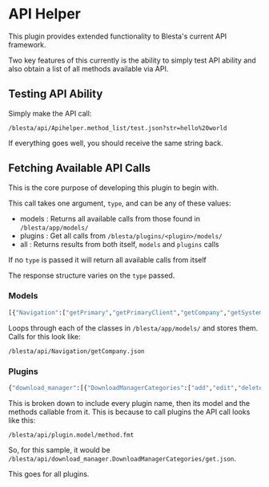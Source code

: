 API Helper
===========
This plugin provides extended functionality to Blesta's current API framework.

Two key features of this currently is the ability to simply test API ability and also obtain a list of all methods available via API.

Testing API Ability
--------------------

Simply make the API call:

```
/blesta/api/Apihelper.method_list/test.json?str=hello%20world
```

If everything goes well, you should receive the same string back.

Fetching Available API Calls
-----------------------------
This is the core purpose of developing this plugin to begin with.

This call takes one argument, ```type```, and can be any of these values:

* models : Returns all available calls from those found in ```/blesta/app/models/```
* plugins : Get all calls from ```/blesta/plugins/<plugin>/models/```
* all : Returns results from both itself, ```models``` and ```plugins``` calls

If no ```type``` is passed it will return all available calls from itself

The response structure varies on the ```type``` passed.

### Models

```python
[{"Navigation":["getPrimary","getPrimaryClient","getCompany","getSystem","getSearchOptions","getPluginNav"]},{"Countries": ["getList","get","add","edit","delete"]}, ...]
```

Loops through each of the classes in ```/blesta/app/models/``` and stores them.  Calls for this look like:

```/blesta/api/Navigation/getCompany.json```

### Plugins

```python
{"download_manager":[{"DownloadManagerCategories":["add","edit","delete","get","getAll"]}, ...], ...
```

This is broken down to include every plugin name, then its model and the methods callable from it.  This is because to call plugins the API call looks like this:

```/blesta/api/plugin.model/method.fmt```

So, for this sample, it would be ```/blesta/api/download_manager.DownloadManagerCategories/get.json```.

This goes for all plugins.